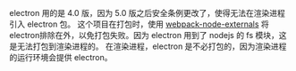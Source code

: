 electron 用的是 4.0 版，因为 5.0 版之后安全条例更改了，使得无法在渲染进程引入 electron 包。
这个项目在打包时，使用 [webpack-node-externals](https://www.npmjs.com/package/webpack-node-externals) 将electron排除在外，以免打包失败。因为 electron 用到了 nodejs 的 fs 模块，这是无法打包到渲染进程的。
在渲染进程，electron 是不必打包的，因为渲染进程的运行环境会提供 electron。